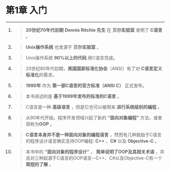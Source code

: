 # 第1章 入门

---

1. >**20世纪70年代初期** **Dennis Ritchie 先生** 在 **贝尔实验室** 发明了 **C语言** 。
2. > **Unix操作系统** 也发源于 **贝尔实验室** 。
3. >Unix操作系统 **90%以上的代码** 用C语言完成。
4. >20世纪80年代初期，**美国国家标准化协会**（ANSI）有了对 **C语言定义标准化**的需求。
5. > **1990年** 作为 **第一部C语言的官方标准（ANSI C）** 正式发布。
6. >本书讲述的是 **基于1999年发布的标准的C语言** 。
7. >C语言是一种 **高级语言** ，但是它也可以被用来 **进行系统级别的编程** 。
8. >从90年代开始，程序开发领域兴起了新的 **“面向对象编程”** 方法，或者简称为**OOP** 。
9. >**C语言本身并不是一种面向对象的编程语言** ，然而有几种脱胎于C语言的程序设计语言确实支持OOP编程: **C++** 、**C#** 以及 **Objective-C** 。
10. >本书中的 **“面向对象的程序设计”** ， **简单说明了OOP及其相关术语** ，并且对三种起源于C语言的OOP语言--C++、C#以及Objective-C有一个 **简短的了解** 。

